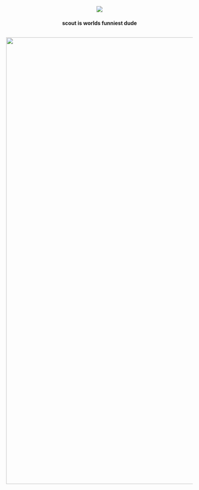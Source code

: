  ## <p align="center">![](https://komarev.com/ghpvc/?username=kolcheks&label=★+why+hey+there!++&color=9F2B68)

#### <p align="center"> scout is worlds funniest dude

## <p align="center"><img width="1199" height="1205" alt="image" src="https://github.com/user-attachments/assets/96b09695-538e-4a98-b6d5-c2f0a02cd5b0" />


